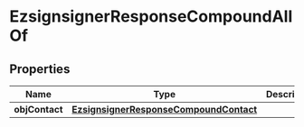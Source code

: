 

# EzsignsignerResponseCompoundAllOf


## Properties

| Name | Type | Description | Notes |
|------------ | ------------- | ------------- | -------------|
|**objContact** | [**EzsignsignerResponseCompoundContact**](EzsignsignerResponseCompoundContact.md) |  |  |



